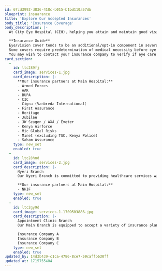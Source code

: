 ```yaml
---
id: 67cd3992-d836-418c-b015-b1bd110a57db
blueprint: insuarance
title: 'Explore Our Accepted Insurances'
body_title: 'Insurance Coverage'
body_description: |-
  At City Eye Hospital (CEH), helping you attain and maintain good vision and eye health is our priority. From the moment you walk into any of our branches, we will strive to treat you with kindness and compassion, responding to your eye care needs sincerely and professionally. For your convenience, City Eye Hospital offers the option to securely pay your bill via insurance, M-PESA or VISA. Please note that we do not accept payment in the form of cash or personal cheques.

  **Insurance Guide**
  Eye/vision cover tends to be an additional/opt-in component in several health insurance covers.
  Some covers require predetermination of medical necessity before eye care is rendered.
  You may wish to contact your insurance company to verify if eye care is a covered benefit in your health insurance plan.
card_section:
  -
    id: ltc289fj
    card_image: services-1.jpg
    card_description: |-
      **Our insurance partners at Main Hospital:**
      - Armed Forces
      - AAR
      - BUPA
      - CIC
      - Cigna (Vanbreda International)
      - First Assurance
      - Heritage
      - Jubilee
      - JW Seagon / AXA / Exeter
      - Kenya Airforce
      - Mic Global Risks
      - Minet (excluding TSC, Kenya Police)
      - Saham Assurance
    type: new_set
    enabled: true
  -
    id: ltc28hnd
    card_image: services-2.jpg
    card_description: |-
      Nyeri Branch
      Our Nyeri Branch is committed to providing healthcare services with convenience.

      **Our insurance partners at Main Hospital:**
      - NHIF
    type: new_set
    enabled: true
  -
    id: ltc2gy9d
    card_image: services-1-1709503886.jpg
    card_description: |-
      Appointment Clinic Branch
      Our Main Branch is equipped to accept a variety of insurance plans to ensure that you can access quality healthcare.

      Insurance Company A
      Insurance Company B
      Insurance Company C
    type: new_set
    enabled: true
updated_by: 14d3b439-c1ca-4786-8ce7-59caffb630ff
updated_at: 1715755404
---
```

